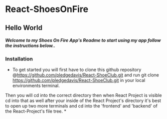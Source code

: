 # React-ShoesOnFire
## Hello World
##### Welcome to my  Shoes On Fire App's Readme to start using my app follow the instructions below..
### Installation
* To get started you will first have to clone this github repository @https://github.com/pledgedavis/React-ShoeClub.git and run git clone https://github.com/pledgedavis/React-ShoeClub.git in your local environments terminal. 
 
 Then you will cd into the correct directory then when React Project is visible cd into that as well after your inside of the React Project's directory it's best to open up two more terminals and cd into the 'frontend' and 'backend' of the React-Project's file tree. 
* 
 


